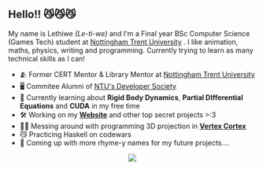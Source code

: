 ## Hello!! 😼😼😼 
My name is Lethiwe *(Le-ti-we)* and I'm a Final year BSc Computer Science (Games Tech) student at [Nottingham Trent University](https://www.ntu.ac.uk/) . I like animation, maths, physics, writing and programming.
Currently trying to learn as many technical skills as I can!

- 🫂 Former CERT Mentor & Library Mentor at [Nottingham Trent University](https://www.ntu.ac.uk/)
- 🖥️ Commitee Alumni of [NTU's Developer Society](https://github.com/NTUDevSoc)
- 🔭 Currently learning about **Rigid Body Dynamics**, **Partial DIfferential Equations**  and **CUDA** in my free time
- 🛠️ Working on my **[Website](https://lethiwe-mwendwa.github.io)** and other top secret projects >:3
- 🧑‍🔬 Messing around with programming 3D projection in **[Vertex Cortex](https://github.com/lethiwe-mwendwa/Vertex_Cortex)**
- 😼 Practicing Haskell on codewars
- 📝 Coming up with more rhyme-y names for my future projects....

<p align="center">
  <img src="https://www.codewars.com/users/NotLethiwe/badges/small"/>
</p>
